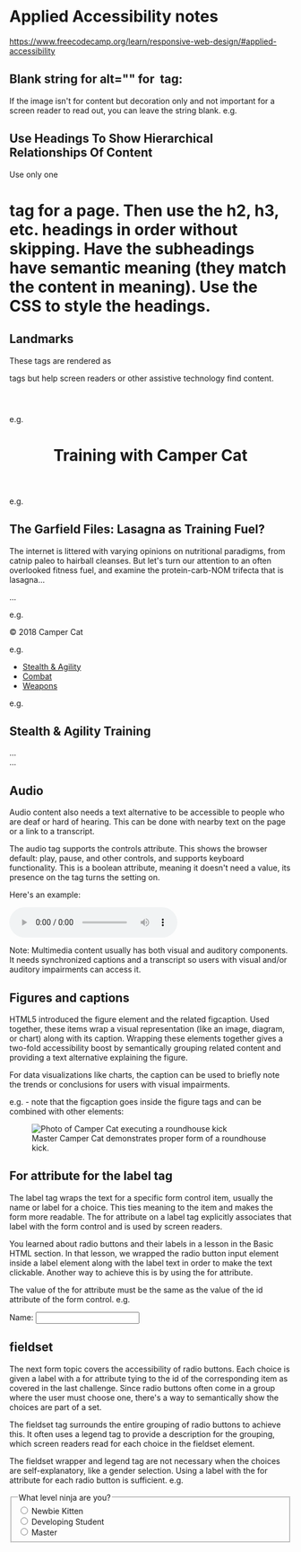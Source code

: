# Applied Accessibility notes
https://www.freecodecamp.org/learn/responsive-web-design/#applied-accessibility

## Blank string for alt="" for <img> tag:
If the image isn't for content but decoration only and not important for a screen reader to read out, you can leave the string blank.
e.g. <img src="samuraiSwords.jpeg" alt="">

## Use Headings To Show Hierarchical Relationships Of Content
Use only one <h1> tag for a page. Then use the h2, h3, etc. headings in order without skipping. Have the subheadings have semantic meaning (they match the content in meaning). Use the CSS to style the headings.

## Landmarks
These tags are rendered as <div></div> tags but help screen readers or other assistive technology find content.
    <header></header>
    <main></main>
    <footer></footer>
    <nav></nav>
    <article></article>
    <section></section>

e.g.
<header>
  <h1>Training with Camper Cat</h1>
</header>

e.g.
<main>
  <article>
    <h2>The Garfield Files: Lasagna as Training Fuel?</h2>
    <p>
      The internet is littered with varying opinions on nutritional
      paradigms, from catnip paleo to hairball cleanses. But let's turn our
      attention to an often overlooked fitness fuel, and examine the
      protein-carb-NOM trifecta that is lasagna...
    </p>
  </article>
...
<main>

e.g.
<footer>&copy; 2018 Camper Cat</footer>

e.g.
<nav>
    <ul>
        <li><a href="#stealth">Stealth &amp; Agility</a></li>
        <li><a href="#combat">Combat</a></li>
        <li><a href="#weapons">Weapons</a></li>
    </ul>
</nav>

e.g.
<main>
    <section id="stealth">
      <h2>Stealth &amp; Agility Training</h2>
      <article>...</article>
    </section>
...
</main>

## Audio
Audio content also needs a text alternative to be accessible to people who are deaf or hard of hearing. This can be done with nearby text on the page or a link to a transcript.

The audio tag supports the controls attribute. This shows the browser default: play, pause, and other controls, and supports keyboard functionality. This is a boolean attribute, meaning it doesn't need a value, its presence on the tag turns the setting on.

Here's an example:

<audio id="meowClip" controls>
  <source src="audio/meow.mp3" type="audio/mpeg">
  <source src="audio/meow.ogg" type="audio/ogg">
</audio>

Note: Multimedia content usually has both visual and auditory components. It needs synchronized captions and a transcript so users with visual and/or auditory impairments can access it.

## Figures and captions
HTML5 introduced the figure element and the related figcaption. Used together, these items wrap a visual representation (like an image, diagram, or chart) along with its caption. Wrapping these elements together gives a two-fold accessibility boost by semantically grouping related content and providing a text alternative explaining the figure.

For data visualizations like charts, the caption can be used to briefly note the trends or conclusions for users with visual impairments. 

e.g. - note that the figcaption goes inside the figure tags and can be combined with other elements:
<figure>
  <img src="roundhouseDestruction.jpeg" alt="Photo of Camper Cat executing a roundhouse kick">
  <br>
  <figcaption>
    Master Camper Cat demonstrates proper form of a roundhouse kick.
  </figcaption>
</figure>

## For attribute for the label tag
The label tag wraps the text for a specific form control item, usually the name or label for a choice. This ties meaning to the item and makes the form more readable. The for attribute on a label tag explicitly associates that label with the form control and is used by screen readers.

You learned about radio buttons and their labels in a lesson in the Basic HTML section. In that lesson, we wrapped the radio button input element inside a label element along with the label text in order to make the text clickable. Another way to achieve this is by using the for attribute.

The value of the for attribute must be the same as the value of the id attribute of the form control.
e.g.
<form>
  <label for="name">Name:</label>
  <input type="text" id="name" name="name">
</form>

## fieldset
The next form topic covers the accessibility of radio buttons. Each choice is given a label with a for attribute tying to the id of the corresponding item as covered in the last challenge. Since radio buttons often come in a group where the user must choose one, there's a way to semantically show the choices are part of a set.

The fieldset tag surrounds the entire grouping of radio buttons to achieve this. It often uses a legend tag to provide a description for the grouping, which screen readers read for each choice in the fieldset element.

The fieldset wrapper and legend tag are not necessary when the choices are self-explanatory, like a gender selection. Using a label with the for attribute for each radio button is sufficient.
e.g.
<fieldset>
  <legend>What level ninja are you?</legend>

  <input id="newbie" type="radio" name="levels" value="newbie" />
  <label for="newbie">Newbie Kitten</label><br />
  
  <input id="intermediate" type="radio" name="levels" value="intermediate" />
  <label for="intermediate">Developing Student</label><br />
  
  <input id="master" type="radio" name="levels" value="master" />
  <label for="master">Master</label>
  
</fieldset>